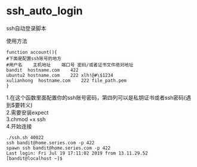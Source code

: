 # ssh_auto_login
ssh自动登录脚本

使用方法
```
function account(){
#下面是配置ssh账号的地方
#用户名	主机地址	端口号	密码/或者证书文件绝对地址
bandit	hostname.com	422
ubuntu2	hostname.com	222	xlh!@#\$1234
xulianhong	hostname.com	222	file_path.pem
}
```
1.在这个函数里面配置你的ssh账号密码，第四列可以是私钥证书或者ssh密码(遇到$要转义)  
2.需要安装expect  
3.chmod +x ssh  
4.开始连接  
```
./ssh.sh 40022
ssh bandit@home.series.com -p 422
spawn ssh bandit@home.series.com -p 422
Last login: Fri Jul 19 17:11:02 2019 from 13.11.29.52
[bandit@localhost ~]$
```
